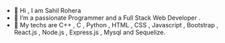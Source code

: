 - 👋 Hi , I am Sahil Rohera
- 👀 I’m a passionate Programmer and a Full Stack Web Developer . 
- 🌱 My techs are C++ , C , Python , HTML , CSS , Javascript , Bootstrap , React.js , Node.js , Express.js , Mysql and Sequelize.


<!---
sahilrohera10/sahilrohera10 is a ✨ special ✨ repository because its `README.md` (this file) appears on your GitHub profile.
You can click the Preview link to take a look at your changes.
--->
